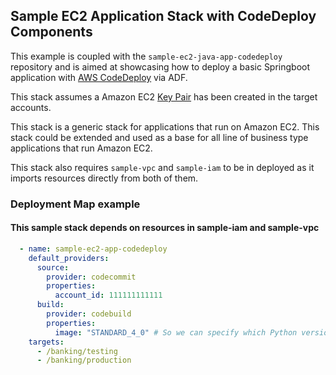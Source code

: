 ## Sample EC2 Application Stack with CodeDeploy Components

This example is coupled with the `sample-ec2-java-app-codedeploy` repository and is aimed at showcasing how to deploy a basic Springboot application with [AWS CodeDeploy](https://docs.aws.amazon.com/codedeploy/latest/userguide/welcome.html) via ADF.

This stack assumes a Amazon EC2 [Key Pair](https://docs.aws.amazon.com/AWSEC2/latest/UserGuide/ec2-key-pairs.html) has been created in the target accounts.

This stack is a generic stack for applications that run on Amazon EC2. This stack could be extended and used as a base for all line of business type applications that run Amazon EC2.

This stack also requires `sample-vpc` and `sample-iam` to be in deployed as it imports resources directly from both of them.

### Deployment Map example

#### This sample stack depends on resources in sample-iam and sample-vpc

```yaml
  - name: sample-ec2-app-codedeploy
    default_providers:
      source:
        provider: codecommit
        properties:
          account_id: 111111111111
      build:
        provider: codebuild
        properties:
          image: "STANDARD_4_0" # So we can specify which Python version we need
    targets:
      - /banking/testing
      - /banking/production
```
